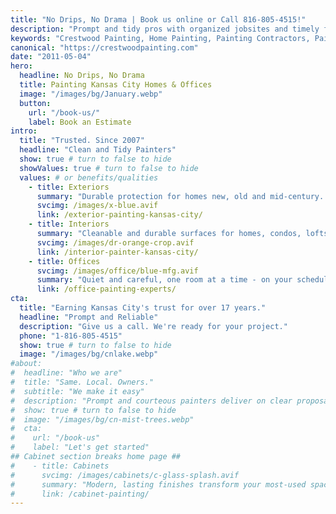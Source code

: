 ```yaml
---
title: "No Drips, No Drama | Book us online or Call 816-805-4515!"
description: "Prompt and tidy pros with organized jobsites and timely finishes. Call us for a No Drips, No Drama experience"
keywords: "Crestwood Painting, Home Painting, Painting Contractors, Painting Service, house painting, Kansas City Painting Contractor, Office Painting, Home Painters, Painting Company, Mission Hills, Lee's Summit, Prairie Village, Leawood, House Painter, Exterior House Painting, Plaster repair, Interior Painting"
canonical: "https://crestwoodpainting.com"
date: "2011-05-04"
hero:
  headline: No Drips, No Drama
  title: Painting Kansas City Homes & Offices
  image: "/images/bg/January.webp"
  button:
    url: "/book-us/"
    label: Book an Estimate
intro:
  title: "Trusted. Since 2007"
  headline: "Clean and Tidy Painters"
  show: true # turn to false to hide
  showValues: true # turn to false to hide
  values: # or benefits/qualities
    - title: Exteriors
      summary: "Durable protection for homes new, old and mid-century. Commercial buildings too."
      svcimg: /images/x-blue.avif
      link: /exterior-painting-kansas-city/
    - title: Interiors
      summary: "Cleanable and durable surfaces for homes, condos, lofts - dust-free, noise-free."
      svcimg: /images/dr-orange-crop.avif
      link: /interior-painter-kansas-city/
    - title: Offices
      svcimg: /images/office/blue-mfg.avif
      summary: "Quiet and careful, one room at a time - on your schedule."
      link: /office-painting-experts/
cta:
  title: "Earning Kansas City's trust for over 17 years."
  headline: "Prompt and Reliable"
  description: "Give us a call. We're ready for your project."
  phone: "1-816-805-4515"
  show: true # turn to false to hide
  image: "/images/bg/cnlake.webp"
#about:
#  headline: "Who we are"
#  title: "Same. Local. Owners."
#  subtitle: "We make it easy"
#  description: "Prompt and courteous painters deliver on clear proposals."
#  show: true # turn to false to hide
#  image: "/images/bg/cn-mist-trees.webp"
#  cta:
#    url: "/book-us"
#    label: "Let's get started"
## Cabinet section breaks home page ##
#    - title: Cabinets
#      svcimg: /images/cabinets/c-glass-splash.avif
#      summary: "Modern, lasting finishes transform your most-used space."
#      link: /cabinet-painting/
---
```


